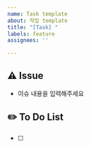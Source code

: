 ```yaml
---
name: Task template
about: 작업 template
title: "[Task] "
labels: feature
assignees: ''

---
```


## ⚠️ Issue
- 이슈 내용을 입력해주세요

## ✏️ To Do List
- [ ]
